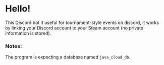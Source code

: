 # Hello!
This Discord bot it useful for tournament-style events on discord, it works by linking your Discord account to your Steam account (no private information is stored). 


### Notes:
The program is expecting a database named `java_cloud_db`.

